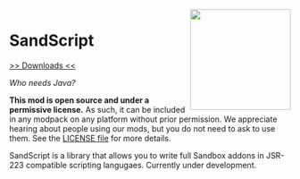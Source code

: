 <img src="icon.png" align="right" width="180px"/>

# SandScript


[>> Downloads <<](https://github.com/Boundarybreaker/SandScript/releases)

*Who needs Java?*

**This mod is open source and under a permissive license.** As such, it can be included in any modpack on any platform without prior permission. We appreciate hearing about people using our mods, but you do not need to ask to use them. See the [LICENSE file](LICENSE) for more details.

SandScript is a library that allows you to write full Sandbox addons in JSR-223 compatible scripting langugaes. Currently under development.
